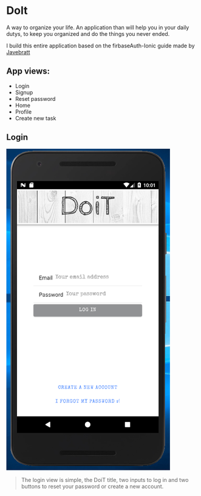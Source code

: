 # DoIt
A way to organize your life.
An application than will help you in your daily dutys, to keep you organized and do the things you never ended.

I build this entire application based on the firbaseAuth-Ionic guide made by [Javebratt](https://javebratt.com)

## App views:
- Login
- Signup
- Reset password
- Home
- Profile
- Create new task


## Login
![alt text](./images/login.png)
> The login view is simple, the DoiT title, two inputs to log in and two buttons to reset your password or create a new account.

